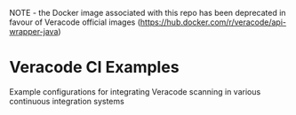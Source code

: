NOTE - the Docker image associated with this repo has been deprecated in favour of Veracode official images (https://hub.docker.com/r/veracode/api-wrapper-java)

# Veracode CI Examples

Example configurations for integrating Veracode scanning in various continuous integration systems
